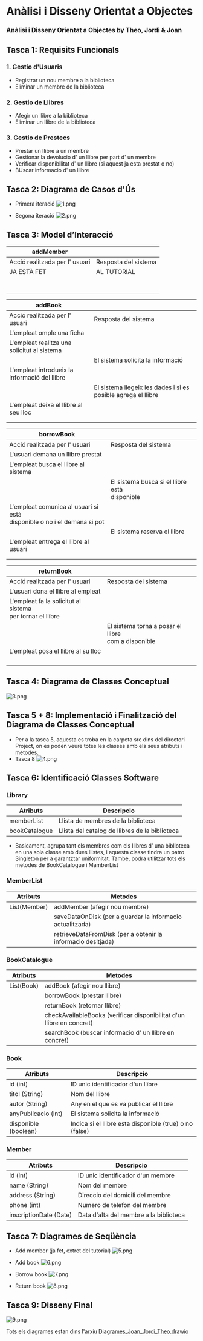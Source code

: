 # Anàlisi i Disseny Orientat a Objectes
### Anàlisi i Disseny Orientat a Objectes by Theo, Jordi & Joan

## Tasca 1: Requisits Funcionals
### 1. Gestio d'Usuaris
- Registrar un nou membre a la biblioteca
- Eliminar un membre de la biblioteca

### 2. Gestio de Llibres
- Afegir un llibre a la biblioteca
- Eliminar un llibre de la biblioteca

### 3. Gestio de Prestecs
- Prestar un llibre a un membre
- Gestionar la devolucio d' un llibre per part d' un membre
- Verificar disponibilitat d' un llibre (si aquest ja esta prestat o no)
- BUscar informacio d' un llibre

## Tasca 2: Diagrama de Casos d'Ús
- Primera iteració
![1.png](Captures/1.png)

- Segona iteració
![2.png](Captures/2.png)

## Tasca 3: Model d’Interacció
| addMember                      |                      |
|--------------------------------|----------------------|
| Acció realitzada per l' usuari | Resposta del sistema |
| JA ESTÀ FET                    | AL TUTORIAL          |
|                                |                      |
|                                |                      |
|                                |                      |
|                                |                      |
|                                |                      |
|                                |                      |
|                                |                      |


| addBook                                        |                                                               |
|------------------------------------------------|---------------------------------------------------------------|
| Acció realitzada per l' usuari                 | Resposta del sistema                                          |
| L'empleat omple una ficha                      |                                                               |
| L'empleat realitza una<br/>solicitut al sistema |                                                               |
|                                                | El sistema solicita la informació                             |
| L'empleat introdueix la informació del llibre  |                                                               |
|                                                | El sistema llegeix les dades i si es posible agrega el llibre |
| L'empleat deixa el llibre al seu lloc          |                                                               |
|                                                |                                                               |
|                                                |                                                               |


| borrowBook                                                                 |                                                    |
|----------------------------------------------------------------------------|----------------------------------------------------|
| Acció realitzada per l' usuari                                             | Resposta del sistema                               |
| L'usuari demana un llibre prestat                                          |                                                    |
| L'empleat busca el llibre al sistema                                       |                                                    |
|                                                                            | El sistema busca si el llibre està <br/>disponible |
| L'empleat comunica al usuari si està<br/>disponible o no i el demana si pot |                                                    |
|                                                                            | El sistema reserva el llibre                       |
| L'empleat entrega el llibre al usuari                                      |                                                    |
|                                                                            |                                                    |
|                                                                            |                                                    |


| returnBook                                                    |                                                         |
|---------------------------------------------------------------|---------------------------------------------------------|
| Acció realitzada per l' usuari                                | Resposta del sistema                                    |
| L'usuari dona el llibre al empleat                            |                                                         |
| L'empleat fa la solicitut al sistema<br/>per tornar el llibre |                                                         |
|                                                               | El sistema torna a posar el llibre<br/>com a disponible |
| L'empleat posa el llibre al su lloc                           |                                                         |
|                                                               |                                                         |
|                                                               |                                                         |
|                                                               |                                                         |
|                                                               |                                                         |

## Tasca 4: Diagrama de Classes Conceptual
![3.png](Captures/3.png)

## Tasca 5 + 8: Implementació i Finalització del Diagrama de Classes Conceptual
- Per a la tasca 5, aquesta es troba en la carpeta src dins del directori Project, on es poden veure totes les classes amb els seus atributs i metodes.
- Tasca 8
![4.png](Captures/4.png)

## Tasca 6: Identificació Classes Software

### Library
| Atributs      | Descripcio                                     |
|---------------|------------------------------------------------|
| memberList    | Llista de membres de la biblioteca             |
| bookCatalogue | Llista del catalog de llibres de la biblioteca |
- Basicament, agrupa tant els membres com els llibres d' una biblioteca en una sola classe amb dues llistes, i aquesta classe tindra un patro Singleton per a garantztar uniformitat. 
  Tambe, podra utilitzar tots els metodes de BookCatalogue i MamberList

### MemberList
| Atributs     | Metodes                                                      |
|--------------|--------------------------------------------------------------|
| List(Member) | addMember (afegir nou membre)                                |
|              | saveDataOnDisk (per a guardar la informacio actualitzada)    |
|              | retrieveDataFromDisk (per a obtenir la informacio desitjada) |

### BookCatalogue
| Atributs   | Metodes                                                               |
|------------|-----------------------------------------------------------------------|
| List(Book) | addBook (afegir nou llibre)                                           |
|            | borrowBook (prestar llibre)                                           |
|            | returnBook (retornar llibre)                                          |
|            | checkAvailableBooks (verificar disponibilitat d'un llibre en concret) |
|            | searchBook (buscar informacio d' un llibre en concret)                |

### Book
| Atributs             | Descripcio                                             |
|----------------------|--------------------------------------------------------|
| id (int)             | ID unic identificador d'un llibre                      |
| titol (String)       | Nom del llibre                                         |
| autor (String)       | Any en el que es va publicar el llibre                 |
| anyPublicacio (int)  | El sistema solicita la informació                      |
| disponible (boolean) | Indica si el llibre esta disponible (true) o no (false) |

### Member
| Atributs               | Descripcio                             |
|------------------------|----------------------------------------|
| id (int)               | ID unic identificador d'un membre      |
| name (String)          | Nom del membre                         |
| address (String)       | Direccio del domicili del membre       |
| phone (int)            | Numero de telefon del membre           |
| inscriptionDate (Date) | Data d'alta del membre a la biblioteca |

## Tasca 7: Diagrames de Seqüència
- Add member (ja fet, extret del tutorial)
![5.png](Captures/5.png)

- Add book
![6.png](Captures/6.png)

- Borrow book
![7.png](Captures/7.png)

- Return book
![8.png](Captures/8.png)

## Tasca 9: Disseny Final
![9.png](Captures/9.png)

Tots els diagrames estan dins l'arxiu [Diagrames_Joan_Jordi_Theo.drawio](Diagrames_Joan_Jordi_Theo.drawio)
